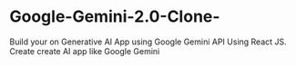 # Google-Gemini-2.0-Clone-
Build your on Generative AI App using Google Gemini API Using React JS. Create create AI app  like Google Gemini 
